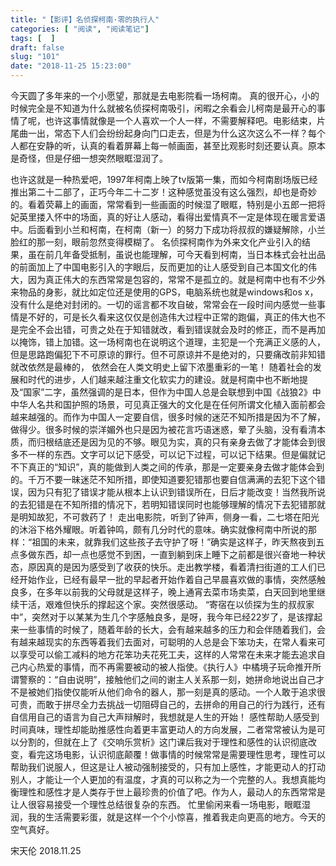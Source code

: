```yaml
---
title: "【影评】名侦探柯南·零的执行人"
categories: [ "阅读", "阅读笔记"]
tags: [  ]
draft: false
slug: "101"
date: "2018-11-25 15:23:00"
---
```



今天圆了多年来的一个小愿望，那就是去电影院看一场柯南。 真的很开心，小的时候完全是不知道为什么就被名侦探柯南吸引，闲暇之余看会儿柯南是最开心的事情了呢，也许这事情就像是一个人喜欢一个人一样，不需要解释吧。电影结束，片尾曲一出，常态下人们会纷纷起身向门口走去，但是为什么这次这么不一样？每个人都在安静的听，认真的看着屏幕上每一帧画面，甚至比观影时刻还要认真。原本是奇怪，但是仔细一想突然眼眶湿润了。

也许这就是一种热爱吧，1997年柯南上映了tv版第一集，而如今柯南剧场版已经推出第二十二部了，正巧今年二十二岁！这种感觉虽没有这么强烈，却也是奇妙的。看着荧幕上的画面，常常看到一些画面的时候湿了眼眶，特别是小五郎一把将妃英里搂入怀中的场面，真的好让人感动，看得出爱情真不一定是体现在暖言爱语中。后面看到小兰和柯南，在柯南（新一）的努力下成功将叔叔的嫌疑解除，小兰脸红的那一刻，眼前忽然变得模糊了。 名侦探柯南作为外来文化产业引入的结果，虽在前几年备受抵制，虽说也能理解，可今天看到柯南，当日本株式会社出品的前面加上了中国电影引入的字眼后，反而更加的让人感受到自己本国文化的伟大，因为真正伟大的东西常常是包容的，常常不是孤立的。就是柯南中也有不少外来物品的身影，就比如定位还是使用的GPS，电脑系统也就是windows和os x，没有什么是绝对封闭的。一切的谣言都不攻自破，常常会在一段时间内感觉一些事情是不好的，可是长久看来这仅仅是创造伟大过程中正常的跑偏，真正的伟大也不是完全不会出错，可贵之处在于知错就改，看到错误就会及时的修正，而不是再加以掩饰，错上加错。这一场柯南也在说明这个道理，主犯是一个充满正义感的人，但是思路跑偏犯下不可原谅的罪行。但不可原谅并不是绝对的，只要痛改前非知错就改依然是最棒的， 依然会在人类文明史上留下浓墨重彩的一笔！ 随着社会的发展和时代的进步，人们越来越注重文化软实力的建设。就是柯南中也不断地提及“国家”二字，虽然强调的是日本，但作为中国人总是会联想到中国《战狼2》中中华人名共和国护照的场景，可见真正强大的文化是在任何所谓文化植入面前都会越来越强的。而作为中国人一定要自信，很多时候的迷茫不知所措是因为不了解，做得少。很多时候的崇洋媚外也只是因为被花言巧语迷惑，晕了头脑，没有看清本质，而归根结底还是因为见的不够。眼见为实，真的只有亲身去做了才能体会到很多不一样的东西。文字可以记下感受，可以记下过程，可以记下结果。但是偏就记不下真正的“知识”，真的能做到人类之间的传承，那是一定要亲身去做才能体会到的。千万不要一昧迷茫不知所措，即使知道要犯错那也要自信满满的去犯下这个错误，因为只有犯了错误才能从根本上认识到错误所在，日后才能改变！当然我所说的去犯错是在不知所措的情况下，若明知错误同时也能够理解的情况下去犯错那就是明知故犯，不可救药了！ 走出电影院，听到了钟声，侧身一看，二七塔在阳光的沐浴下格外耀眼。听着钟鸣，颇有几分时代的意味。确实就像柯南中所说的那样：“祖国的未来，就靠我们这些孩子去守护了呀！”确实是这样子，昨天熬夜到五点多做东西，却一点也感觉不到困，一直到躺到床上睡下之前都是很兴奋地一种状态，原因真的是因为感受到了收获的快乐。走出教学楼，看着清扫街道的工人们已经开始作业，已经有最早一批的早起者开始作着自己早晨喜欢做的事情，突然感触良多，在多年以前我的父母就是这样子，晚上通宵去菜市场卖菜，白天回到地里继续干活，艰难但快乐的撑起这个家。突然很感动。 “寄宿在以侦探为生的叔叔家中”，突然对于以某某为生几个字感触良多，是呀，我今年已经22岁了，是该撑起来一些事情的时候了，随着年龄的长大，会有越来越多的压力和会伴随着我们，会有越来越现实的东西等着我们去面对，可聪明的人总是会下笨功夫，在常人看来可以享受可以偷工减料的地方花笨功夫花死工夫，这样的人常常在未来才能去追求自己内心热爱的事情，而不再需要被动的被人指使。《执行人》中橘境子玩命推开所谓警察的：“自由说明”，接触他们之间的谢主人关系那一刻，她拼命地说出自己才不是被她们指使仅能听从他们命令的器人，那一刻是真的感动。一个人敢于追求很可贵，而敢于拼尽全力去挑战一切阻碍自己的，去拼命的用自己的行为践行，还有自信用自己的语言为自己大声辩解时，我想就是人生的开始！ 感性帮助人感受到时间真味，理性却能助推感性向着更丰富更动人的方向发展，二者常常被认为是可以分割的，但就在上了《交响乐赏析》这门课后我对于理性和感性的认识彻底改变，看完这场电影，认识彻底颠覆！做事情的时候常常是需要理性思考，理性可以帮助我们说服人，但这是让人被动强制接受的，只有加上感性，才能更动人的打动别人，才能让一个人更加的有温度，才真的可以称之为一个完整的人。我想真能均衡理性和感性才是人类存于世上最珍贵的价值了吧。作为人，最动人的东西常常是让人很容易接受一个理性总结很复杂的东西。 忙里偷闲来看一场电影，眼眶湿润，我的生活需要彩蛋，就是这样一个个小惊喜，推着我走向更高的地方。今天的空气真好。   

宋天伦 2018.11.25